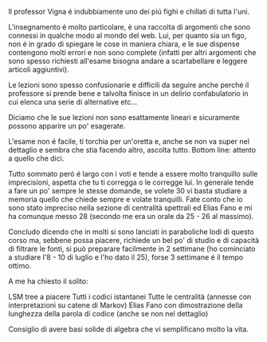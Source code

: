 Il professor Vigna é indubbiamente uno dei piú fighi e chillati di tutta l'uni.

L'insegnamento é molto particolare, è una raccolta di argomenti che sono connessi in qualche modo al mondo del web. Lui, per quanto sia un figo, non é in grado di spiegare le cose in maniera chiara, e le sue dispense contengono molti errori e non sono complete (infatti per altri argomenti che sono spesso richiesti all'esame bisogna andare a scartabellare e leggere articoli aggiuntivi).

Le lezioni sono spesso confusionarie e difficili da seguire anche perché il professore si prende bene e talvolta finisce in un delirio confabulatorio in cui elenca una serie di alternative etc...

Diciamo che le sue lezioni non sono esattamente lineari e sicuramente possono apparire un po' esagerate.

L'esame non é facile, ti torchia per un'oretta e, anche se non va super nel dettaglio e sembra che stia facendo altro, ascolta tutto. Bottom line: attento a quello che dici.

Tutto sommato peró é largo con i voti e tende a essere molto tranquillo sulle imprecisioni, aspetta che tu ti corregga o le corregge lui.
In generale tende a fare un po' sempre le stesse domande, se volete 30 vi basta studiare a memoria quello che chiede sempre e volate tranquilli.
Fate conto che io sono stato impreciso nella sezione di centralità spettrali ed Elias Fano e mi ha comunque messo 28 (secondo me era un orale da 25 - 26 al massimo).

Concludo dicendo che in molti si sono lanciati in paraboliche lodi di questo corso ma, sebbene possa piacere, richiede un bel po' di studio e di capacità di filtrare le fonti, si può preparare facilmente in 2 settimane (ho cominciato a studiare l'8 - 10 di luglio e l'ho dato il 25), forse 3 settimane é il tempo ottimo.

A me ha chiesto il solito:

LSM tree a piacere
Tutti i codici istantanei
Tutte le centralità (annesse con interpretazioni su catene di Markov)
Elias Fano con dimostrazione della lunghezza della parola di codice (anche se non nel dettaglio)

Consiglio di avere basi solide di algebra che vi semplificano molto la vita.
